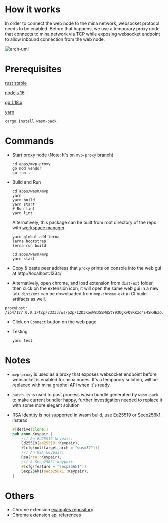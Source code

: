# How it works

In order to connect the web node to the mina network, websocket protocol needs to be enabled. Before that happens, we use a temporary proxy node that connects to mina network via TCP while exposing websocket endpoint to allow inbound connection from the web node.

![arch-uml](http://www.plantuml.com/plantuml/proxy?cache=no&src=https://raw.githubusercontent.com/ChainSafe/mina-rs/main/docs/mvp-arch.iuml)

# Prerequisites

[rust stable](https://rustup.rs/)

[nodejs 16](https://nodejs.org/en/download/)

[go 1.18.x](https://go.dev/dl/)

[yarn](https://classic.yarnpkg.com/en/docs/install)

```
cargo install wasm-pack
```

# Commands

- Start [proxy node](https://github.com/ChainSafe/mina-rs/tree/mvp-proxy/apps/mvp-proxy) (Note: It's on `mvp-proxy` branch)

  ```
  cd apps/mvp-proxy
  go mod vendor
  go run .
  ```

- Build and Run

  ```
  cd apps/wasm/mvp
  yarn
  yarn build
  yarn start
  # Run lint
  yarn lint
  ```

  Alternatively, this package can be built from root directory of the repo with [workspace manager](https://lerna.js.org/)

  ```
  yarn global add lerna
  lerna bootstrap
  lerna run build

  cd apps/wasm/mvp
  yarn start
  ```

- Copy & paste peer address that `proxy` prints on console into the web gui at http://localhost:1234/

- Alternatively, open chrome, and load extension from `dist/ext` folder, then click on the extension icon, it will open the same web gui in a new tab. `dist/ext` can be downloaded from `mvp-chrome-ext` in CI build artifacts as well.

```
proxyHost: /ip4/127.0.0.1/tcp/23333/ws/p2p/12D3KooWBJS5MW5tY93UgKvQ9KKzd4s4SRHEZoUsv7frvcAZKaQt
```

- Click on `Connect` button on the web page

- Testing
  ```
  yarn test
  ```

# Notes

- `mvp-proxy` is used as a proxy that exposes websocket endpoint before websocket is enabled for mina nodes. It's a temparory solution, will be replaced with mina graphql API when it's ready.

- `patch.js` is used to post process wasm bundle generated by `wasm-pack` to make current bundler happy, further investigation needed to replace it with some more elegant solution

- RSA identity is [not supported](https://github.com/libp2p/rust-libp2p/blob/a168410dbed0d0941f2e5a14543206044ccb2260/core/src/identity.rs#L70) in wasm build, use Ed25519 or Secp256k1 instead

  ```rust
  #[derive(Clone)]
  pub enum Keypair {
      /// An Ed25519 keypair.
      Ed25519(ed25519::Keypair),
      #[cfg(not(target_arch = "wasm32"))]
      /// An RSA keypair.
      Rsa(rsa::Keypair),
      /// A Secp256k1 keypair.
      #[cfg(feature = "secp256k1")]
      Secp256k1(secp256k1::Keypair),
  }
  ```

# Others

- Chrome extension [examples repository](https://github.com/GoogleChrome/chrome-extensions-samples)
- Chrome extension [api references](https://developer.chrome.com/docs/extensions/reference/)
